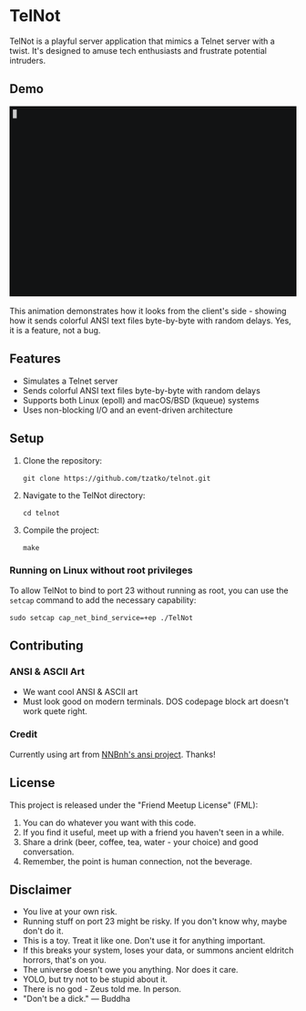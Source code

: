 # TelNot

TelNot is a playful server application that mimics a Telnet server with a twist. It's designed to amuse tech enthusiasts and frustrate potential intruders.

## Demo

![TelNot Demo](telnot-demo.gif)

This animation demonstrates how it looks from the client's side - showing how it sends colorful ANSI text files byte-by-byte with random delays. Yes, it is a feature, not a bug.

## Features

- Simulates a Telnet server
- Sends colorful ANSI text files byte-by-byte with random delays
- Supports both Linux (epoll) and macOS/BSD (kqueue) systems
- Uses non-blocking I/O and an event-driven architecture

## Setup

1. Clone the repository:
   ```
   git clone https://github.com/tzatko/telnot.git
   ```
2. Navigate to the TelNot directory:
   ```
   cd telnot
   ```
3. Compile the project:
   ```
   make
   ```

### Running on Linux without root privileges

To allow TelNot to bind to port 23 without running as root, you can use the `setcap` command to add the necessary capability:

```
sudo setcap cap_net_bind_service=+ep ./TelNot
```


## Contributing

### ANSI & ASCII Art

- We want cool ANSI & ASCII art
- Must look good on modern terminals. DOS codepage block art doesn't work quete right.

### Credit

Currently using art from [NNBnh's ansi project](https://github.com/NNBnh/ansi). Thanks!

## License

This project is released under the "Friend Meetup License" (FML):

1. You can do whatever you want with this code.
2. If you find it useful, meet up with a friend you haven't seen in a while.
3. Share a drink (beer, coffee, tea, water - your choice) and good conversation.
4. Remember, the point is human connection, not the beverage.

## Disclaimer

- You live at your own risk.
- Running stuff on port 23 might be risky. If you don't know why, maybe don't do it.
- This is a toy. Treat it like one. Don't use it for anything important.
- If this breaks your system, loses your data, or summons ancient eldritch horrors, that's on you.
- The universe doesn't owe you anything. Nor does it care.
- YOLO, but try not to be stupid about it.
- There is no god - Zeus told me. In person.
- "Don't be a dick." — Buddha

